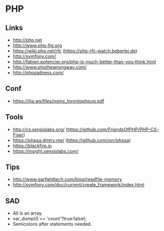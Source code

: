PHP
===

Links
-----

 * http://php.net
 * http://www.php-fig.org
 * https://wiki.php.net/rfc (https://php-rfc-watch.beberlei.de)
 * http://symfony.com/
 * http://fabien.potencier.org/php-is-much-better-than-you-think.html
 * http://www.phpthewrongway.com/
 * http://phpsadness.com/

Conf
----

 * https://ilia.ws/files/nginx_torontophpug.pdf


Tools
-----

 * http://cs.sensiolabs.org/ (https://github.com/FriendsOfPHP/PHP-CS-Fixer)
 * https://phpsa.dmtry.me/ (https://github.com/ovr/phpsa)
 * https://blackfire.io
 * https://insight.sensiolabs.com/

Tips
----

 * http://www.garfieldtech.com/blog/readfile-memory
 * http://symfony.com/doc/current/create_framework/index.html


SAD
---

 * All is an array.
 * var_dump(0 == 'count'?true:false);
 * Semicolons after statements needed.